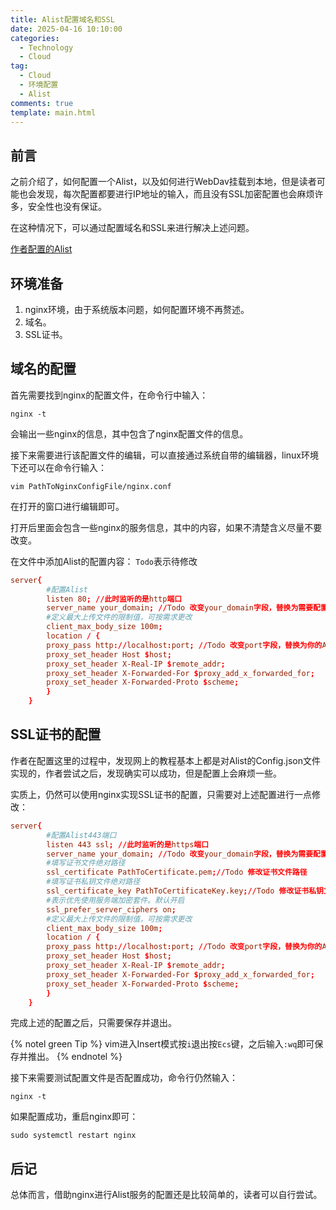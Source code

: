 ```yaml
---
title: Alist配置域名和SSL
date: 2025-04-16 10:10:00
categories:
  - Technology
  - Cloud
tag:
  - Cloud
  - 环境配置
  - Alist
comments: true
template: main.html
---
```

## 前言
之前介绍了，如何配置一个Alist，以及如何进行WebDav挂载到本地，但是读者可能也会发现，每次配置都要进行IP地址的输入，而且没有SSL加密配置也会麻烦许多，安全性也没有保证。

在这种情况下，可以通过配置域名和SSL来进行解决上述问题。

[作者配置的Alist](https://alist.cflmy.cn)

## 环境准备
1. nginx环境，由于系统版本问题，如何配置环境不再赘述。
2. 域名。
3. SSL证书。

## 域名的配置
首先需要找到nginx的配置文件，在命令行中输入：
```shell
nginx -t
```
会输出一些nginx的信息，其中包含了nginx配置文件的信息。

接下来需要进行该配置文件的编辑，可以直接通过系统自带的编辑器，linux环境下还可以在命令行输入：
```shell
vim PathToNginxConfigFile/nginx.conf
```

在打开的窗口进行编辑即可。

打开后里面会包含一些nginx的服务信息，其中的内容，如果不清楚含义尽量不要改变。

在文件中添加Alist的配置内容：
`Todo`表示待修改
```conf
server{
        #配置Alist
        listen 80; //此时监听的是http端口
        server_name your_domain; //Todo 改变your_domain字段，替换为需要配置的域名
        #定义最大上传文件的限制值，可按需求更改
        client_max_body_size 100m;
        location / {
        proxy_pass http://localhost:port; //Todo 改变port字段，替换为你的Alist服务端口，一般默认为5244
        proxy_set_header Host $host;
        proxy_set_header X-Real-IP $remote_addr;
        proxy_set_header X-Forwarded-For $proxy_add_x_forwarded_for;
        proxy_set_header X-Forwarded-Proto $scheme;
        }
    }
```

## SSL证书的配置
作者在配置这里的过程中，发现网上的教程基本上都是对Alist的Config.json文件实现的，作者尝试之后，发现确实可以成功，但是配置上会麻烦一些。

实质上，仍然可以使用nginx实现SSL证书的配置，只需要对上述配置进行一点修改：
```conf
server{
        #配置Alist443端口
        listen 443 ssl; //此时监听的是https端口
        server_name your_domain; //Todo 改变your_domain字段，替换为需要配置的域名
        #填写证书文件绝对路径
        ssl_certificate PathToCertificate.pem;//Todo 修改证书文件路径
        #填写证书私钥文件绝对路径
        ssl_certificate_key PathToCertificateKey.key;//Todo 修改证书私钥文件路径
        #表示优先使用服务端加密套件。默认开启
        ssl_prefer_server_ciphers on;
        #定义最大上传文件的限制值，可按需求更改
        client_max_body_size 100m;
        location / {
        proxy_pass http://localhost:port; //Todo 改变port字段，替换为你的Alist服务端口，一般默认为5244
        proxy_set_header Host $host;
        proxy_set_header X-Real-IP $remote_addr;
        proxy_set_header X-Forwarded-For $proxy_add_x_forwarded_for;
        proxy_set_header X-Forwarded-Proto $scheme;
        }
    }
```

完成上述的配置之后，只需要保存并退出。

{% notel green Tip %}
vim进入Insert模式按`i`退出按`Ecs`键，之后输入`:wq`即可保存并推出。
{% endnotel %}

接下来需要测试配置文件是否配置成功，命令行仍然输入：
```shell
nginx -t
```
如果配置成功，重启nginx即可：
```shell
sudo systemctl restart nginx
```

## 后记
总体而言，借助nginx进行Alist服务的配置还是比较简单的，读者可以自行尝试。
